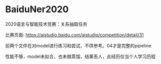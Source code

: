 # BaiduNer2020
2020语言与智能技术竞赛：关系抽取任务

比赛页面: https://aistudio.baidu.com/aistudio/competition/detail/31

前两个文件在对model进行练习和尝试，不供参考。04才是完整的pipeline

性能不够，model未拟合，也未做蒸馏，结果丢人，此经历仅当个人学习历程
